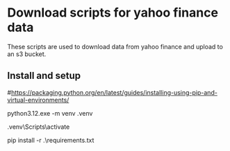 # Download scripts for yahoo finance data

These scripts are used to download data from yahoo finance and upload to an s3 bucket.

## Install and setup
#https://packaging.python.org/en/latest/guides/installing-using-pip-and-virtual-environments/

python3.12.exe -m venv .venv

.venv\Scripts\activate

pip install -r .\requirements.txt


